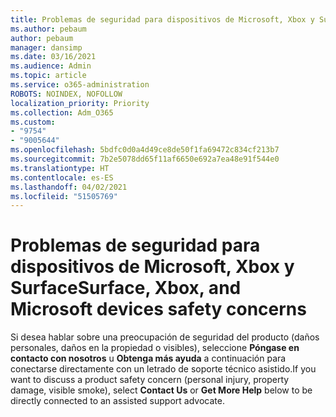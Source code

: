 ```yaml
---
title: Problemas de seguridad para dispositivos de Microsoft, Xbox y Surface
ms.author: pebaum
author: pebaum
manager: dansimp
ms.date: 03/16/2021
ms.audience: Admin
ms.topic: article
ms.service: o365-administration
ROBOTS: NOINDEX, NOFOLLOW
localization_priority: Priority
ms.collection: Adm_O365
ms.custom:
- "9754"
- "9005644"
ms.openlocfilehash: 5bdfc0d0a4d49ce8de50f1fa69472c834cf213b7
ms.sourcegitcommit: 7b2e5078dd65f11af6650e692a7ea48e91f544e0
ms.translationtype: HT
ms.contentlocale: es-ES
ms.lasthandoff: 04/02/2021
ms.locfileid: "51505769"
---
```

# <a name="surface-xbox-and-microsoft-devices-safety-concerns"></a><span data-ttu-id="af522-102">Problemas de seguridad para dispositivos de Microsoft, Xbox y Surface</span><span class="sxs-lookup"><span data-stu-id="af522-102">Surface, Xbox, and Microsoft devices safety concerns</span></span>

<span data-ttu-id="af522-103">Si desea hablar sobre una preocupación de seguridad del producto (daños personales, daños en la propiedad o visibles), seleccione **Póngase en contacto con nosotros** u **Obtenga más ayuda** a continuación para conectarse directamente con un letrado de soporte técnico asistido.</span><span class="sxs-lookup"><span data-stu-id="af522-103">If you want to discuss a product safety concern (personal injury, property damage, visible smoke), select **Contact Us** or **Get More Help** below to be directly connected to an assisted support advocate.</span></span>